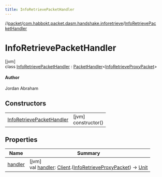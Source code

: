 ```yaml
---
title: InfoRetrievePacketHandler
---
```

//[packet](../../../index.html)/[com.habbokt.packet.dasm.handshake.inforetrieve](../index.html)/[InfoRetrievePacketHandler](index.html)



# InfoRetrievePacketHandler



[jvm]\
class [InfoRetrievePacketHandler](index.html) : [PacketHandler](../../../../api/api/com.habbokt.api.packet/-packet-handler/index.html)&lt;[InfoRetrieveProxyPacket](../-info-retrieve-proxy-packet/index.html)&gt; 

#### Author



Jordan Abraham



## Constructors


| | |
|---|---|
| [InfoRetrievePacketHandler](-info-retrieve-packet-handler.html) | [jvm]<br>constructor() |


## Properties


| Name | Summary |
|---|---|
| [handler](../../com.habbokt.packet.dasm.room.roomdirectory/-room-directory-packet-handler/index.html#1557074007%2FProperties%2F-1665284158) | [jvm]<br>val [handler](../../com.habbokt.packet.dasm.room.roomdirectory/-room-directory-packet-handler/index.html#1557074007%2FProperties%2F-1665284158): [Client](../../../../api/api/com.habbokt.api.client/-client/index.html).([InfoRetrieveProxyPacket](../-info-retrieve-proxy-packet/index.html)) -&gt; [Unit](https://kotlinlang.org/api/latest/jvm/stdlib/kotlin/-unit/index.html) |

